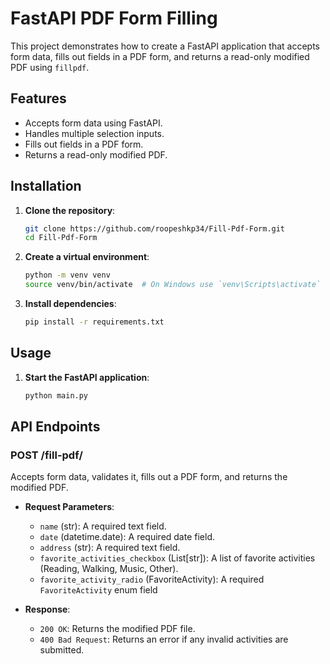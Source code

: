 # FastAPI PDF Form Filling

This project demonstrates how to create a FastAPI application that accepts form data, fills out fields in a PDF form, and returns a read-only modified PDF using `fillpdf`.

## Features

- Accepts form data using FastAPI.
- Handles multiple selection inputs.
- Fills out fields in a PDF form.
- Returns a read-only modified PDF.

## Installation

1. **Clone the repository**:
    ```sh
    git clone https://github.com/roopeshkp34/Fill-Pdf-Form.git
    cd Fill-Pdf-Form
    ```

2. **Create a virtual environment**:
    ```sh
    python -m venv venv
    source venv/bin/activate  # On Windows use `venv\Scripts\activate`
    ```

3. **Install dependencies**:
    ```sh
    pip install -r requirements.txt
    ```

## Usage

1. **Start the FastAPI application**:
    ```sh
    python main.py
    ```

## API Endpoints

### POST /fill-pdf/

Accepts form data, validates it, fills out a PDF form, and returns the modified PDF.

- **Request Parameters**:
    - `name` (str): A required text field.
    - `date` (datetime.date): A required date field.
    - `address` (str): A required text field.
    - `favorite_activities_checkbox` (List[str]):  A list of favorite activities (Reading, Walking, Music, Other).
    - `favorite_activity_radio` (FavoriteActivity): A required `FavoriteActivity` enum field 

- **Response**:
    - `200 OK`: Returns the modified PDF file.
    - `400 Bad Request`: Returns an error if any invalid activities are submitted.
